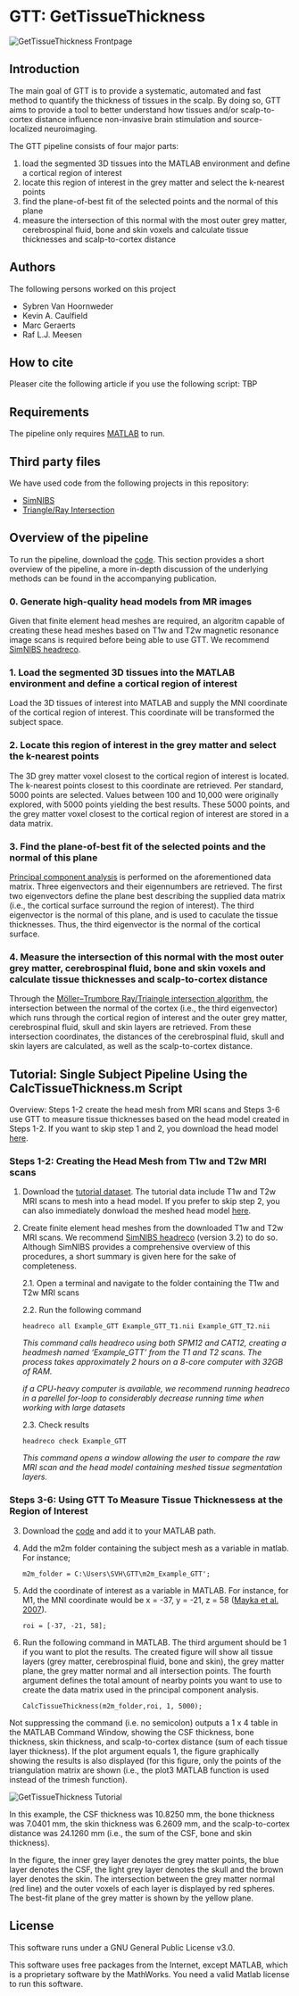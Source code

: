 # GTT: GetTissueThickness

![GetTissueThickness Frontpage](/Documents/Figures/GTT_banner.png)

## Introduction
The main goal of GTT is to provide a systematic, automated and fast method to quantify the thickness of tissues in the scalp. By doing so, GTT aims to provide a tool to better understand how tissues and/or scalp-to-cortex distance influence non-invasive brain stimulation and source-localized neuroimaging. 

The GTT pipeline consists of four major parts:
1) load the segmented 3D tissues into the MATLAB environment and define a cortical region of interest
2) locate this region of interest in the grey matter and select the k-nearest points
3) find the plane-of-best fit of the selected points and the normal of this plane
4) measure the intersection of this normal with the most outer grey matter, cerebrospinal fluid, bone and skin voxels and calculate tissue thicknesses and scalp-to-cortex distance

## Authors
The following persons worked on this project
* Sybren Van Hoornweder
* Kevin A. Caulfield
* Marc Geraerts
* Raf L.J. Meesen

## How to cite
Pleaser cite the following article if you use the following script: TBP

## Requirements
The pipeline only requires [MATLAB](https://www.mathworks.com/products/matlab.html) to run. 

## Third party files
We have used code from the following projects in this repository:
* [SimNIBS](https://simnibs.github.io/simnibs/build/html/index.html)
* [Triangle/Ray Intersection](https://nl.mathworks.com/matlabcentral/fileexchange/33073-triangle-ray-intersection)

## Overview of the pipeline
To run the pipeline, download the [code](/Code). This section provides a short overview of the pipeline, a more in-depth discussion of the underlying methods can be found in the accompanying publication. 

### 0. Generate high-quality head models from MR images
Given that finite element head meshes are required, an algoritm capable of creating these head meshes based on T1w and T2w magnetic resonance image scans is required before being able to use GTT. We recommend [SimNIBS headreco](https://simnibs.github.io/simnibs/build/html/documentation/command_line/headreco.html).

### 1. Load the segmented 3D tissues into the MATLAB environment and define a cortical region of interest
Load the 3D tissues of interest into MATLAB and supply the MNI coordinate of the cortical region of interest. This coordinate will be transformed the subject space.

### 2. Locate this region of interest in the grey matter and select the k-nearest points
The 3D grey matter voxel closest to the cortical region of interest is located. The k-nearest points closest to this coordinate are retrieved. Per standard, 5000 points are selected. Values between 100 and 10,000 were originally explored, with 5000 points yielding the best results. These 5000 points, and the grey matter voxel closest to the cortical region of interest are stored in a data matrix. 

### 3. Find the plane-of-best fit of the selected points and the normal of this plane
[Principal component analysis](https://nl.mathworks.com/help/stats/pca.html) is performed on the aforementioned data matrix. Three eigenvectors and their eigennumbers are retrieved. The first two eigenvectors define the plane best describing the supplied data matrix (i.e., the cortical surface surround the region of interest). The third eigenvector is the normal of this plane, and is used to caculate the tissue thicknesses. Thus, the third eigenvector is the normal of the cortical surface. 

### 4. Measure the intersection of this normal with the most outer grey matter, cerebrospinal fluid, bone and skin voxels and calculate tissue thicknesses and scalp-to-cortex distance
Through the [Möller–Trumbore Ray/Triaingle intersection algorithm](https://nl.mathworks.com/matlabcentral/fileexchange/33073-triangle-ray-intersection), the intersection between the normal of the cortex (i.e., the third eigenvector) which runs through the cortical region of interest and the outer grey matter, cerebrospinal fluid, skull and skin layers are retrieved. From these intersection coordinates, the distances of the cerebrospinal fluid, skull and skin layers are calculated, as well as the scalp-to-cortex distance.


## Tutorial: Single Subject Pipeline Using the CalcTissueThickness.m Script
Overview: Steps 1-2 create the head mesh from MRI scans and Steps 3-6 use GTT to measure tissue thicknesses based on the head model created in Steps 1-2. If you want to skip step 1 and 2, you download the head model [here](https://drive.google.com/file/d/1hLk6LK7oE7EHSExLVKxkLyPb8GfBv8KB/view?usp=sharing).

### Steps 1-2: Creating the Head Mesh from T1w and T2w MRI scans

1. Download the [tutorial dataset](https://github.com/SVH35/GetTissueThickness/tree/main/Documents/Tutorial%20Dataset). The tutorial data include T1w and T2w MRI scans to mesh into a head model. If you prefer to skip step 2, you can also immediately donwload the meshed head model [here](https://drive.google.com/file/d/1hLk6LK7oE7EHSExLVKxkLyPb8GfBv8KB/view?usp=sharing). 

2. Create finite element head meshes from the downloaded T1w and T2w MRI scans. We recommend [SimNIBS headreco](https://simnibs.github.io/simnibs/build/html/documentation/command_line/headreco.html) (version 3.2) to do so. Although SimNIBS provides a comprehensive overview of this procedures, a short summary is given here for the sake of completeness.

    2.1. Open a terminal and navigate to the folder containing the T1w and T2w MRI scans
    
    2.2. Run the following command
  
    `headreco all Example_GTT Example_GTT_T1.nii Example_GTT_T2.nii` 
  
    *This command calls headreco using both SPM12 and CAT12, creating a headmesh named ‘Example_GTT’ from the T1 and T2 scans. The process takes               approximately 2 hours on a 8-core computer with 32GB of RAM.*
    
    *if a CPU-heavy computer is available, we recommend running headreco in a parellel for-loop to considerably decrease running time when working with       large datasets*
  
    2.3. Check results
  
    `headreco check Example_GTT`
    
     *This command opens a window allowing the user to compare the raw MRI scan and the head model containing meshed tissue segmentation layers.*
     
### Steps 3-6: Using GTT To Measure Tissue Thicknessess at the Region of Interest
    
3. Download the [code](/Code) and add it to your MATLAB path.
4. Add the m2m folder containing the subject mesh as a variable in matlab. For instance;

   `m2m_folder = C:\Users\SVH\GTT\m2m_Example_GTT';`

5. Add the coordinate of interest as a variable in MATLAB. For instance, for M1, the MNI coordinate would be x = -37, y = -21, z = 58 ([Mayka et al. 2007](https://doi.org/10.1016/j.neuroimage.2006.02.004)).

    `roi = [-37, -21, 58];`

6. Run the following command in MATLAB. The third argument should be 1 if you want to plot the results. The created figure will show all tissue layers (grey matter, cerebrospinal fluid, bone and skin), the grey matter plane, the grey matter normal and all intersection points. The fourth argument defines the total amount of nearby points you want to use to create the data matrix used in the principal component analysis. 

   `CalcTissueThickness(m2m_folder,roi, 1, 5000);`

Not suppressing the command (i.e. no semicolon) outputs a 1 x 4 table in the MATLAB Command Window, showing the CSF thickness, bone thickness, skin thickness, and scalp-to-cortex distance (sum of each tissue layer thickness). If the plot argument equals 1, the figure graphically showing the results is also displayed (for this figure, only the points of the triangulation matrix are shown (i.e., the plot3 MATLAB function is used instead of the trimesh function). 

![GetTissueThickness Tutorial](/Documents/Figures/Figure_Tutorial.png)

In this example, the CSF thickness was 10.8250 mm, the bone thickness was 7.0401 mm, the skin thickness was 6.2609 mm, and the scalp-to-cortex distance was 24.1260 mm (i.e., the sum of the CSF, bone and skin thickness). 

In the figure, the inner grey layer denotes the grey matter points, the blue layer denotes the CSF, the light grey layer denotes the skull and the brown layer denotes the skin. The intersection between the grey matter normal (red line) and the outer voxels of each layer is displayed by red spheres. The best-fit plane of the grey matter is shown by the yellow plane.

## License
This software runs under a GNU General Public License v3.0.

This software uses free packages from the Internet, except MATLAB, which is a proprietary software by the MathWorks. You need a valid Matlab license to run this software.
